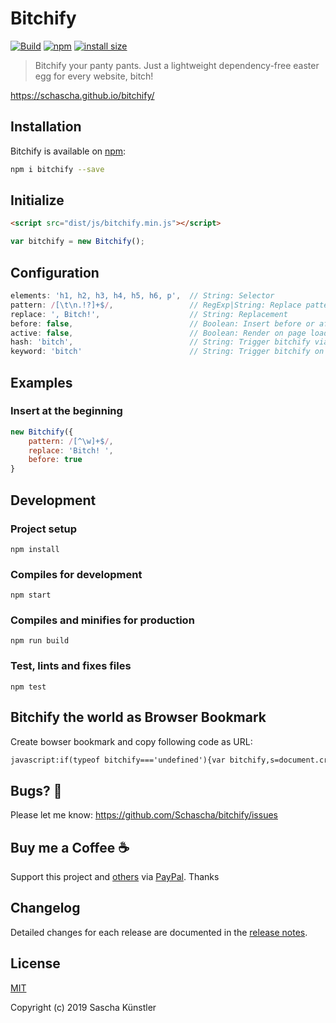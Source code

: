 # Bitchify

[![Build](https://github.com/Schascha/bitchify/workflows/Build/badge.svg)](https://github.com/Schascha/bitchify/actions)
[![npm](https://img.shields.io/npm/v/bitchify)](https://www.npmjs.com/package/bitchify)
[![install size](https://packagephobia.com/badge?p=bitchify)](https://packagephobia.com/result?p=bitchify)

> Bitchify your panty pants. Just a lightweight dependency-free easter egg for every website, bitch!

https://schascha.github.io/bitchify/

## Installation

Bitchify is available on [npm](https://www.npmjs.com/package/bitchify):

```bash
npm i bitchify --save
```

## Initialize

```html
<script src="dist/js/bitchify.min.js"></script>
```

```javascript
var bitchify = new Bitchify();
```

## Configuration

```javascript
elements: 'h1, h2, h3, h4, h5, h6, p',  // String: Selector
pattern: /[\t\n.!?]+$/,                 // RegExp|String: Replace pattern, e.g. /[^\w]+$/
replace: ', Bitch!',                    // String: Replacement
before: false,                          // Boolean: Insert before or after
active: false,                          // Boolean: Render on page load
hash: 'bitch',                          // String: Trigger bitchify via hashtag
keyword: 'bitch'                        // String: Trigger bitchify on keypress
```

## Examples

### Insert at the beginning

```javascript
new Bitchify({
	pattern: /[^\w]+$/,
	replace: 'Bitch! ',
	before: true
}
```

## Development

### Project setup

```
npm install
```

### Compiles for development

```
npm start
```

### Compiles and minifies for production

```
npm run build
```

### Test, lints and fixes files

```
npm test
```

## Bitchify the world as Browser Bookmark

Create bowser bookmark and copy following code as URL:

```html
javascript:if(typeof bitchify==='undefined'){var bitchify,s=document.createElement('script');s.src='https://schascha.github.io/bitchify/dist/js/bitchify.js';s.onload=function() {bitchify=new Bitchify().render();};document.body.appendChild(s);}else{bitchify.render();}
```

## Bugs? :bug:

Please let me know: https://github.com/Schascha/bitchify/issues

## Buy me a Coffee :coffee:

Support this project and [others](https://github.com/Schascha?tab=repositories) via [PayPal](https://www.paypal.me/LosZahlos). Thanks

## Changelog

Detailed changes for each release are documented in the [release notes](https://github.com/Schascha/bitchify/releases).

## License

[MIT](./LICENSE)

Copyright (c) 2019 Sascha Künstler
